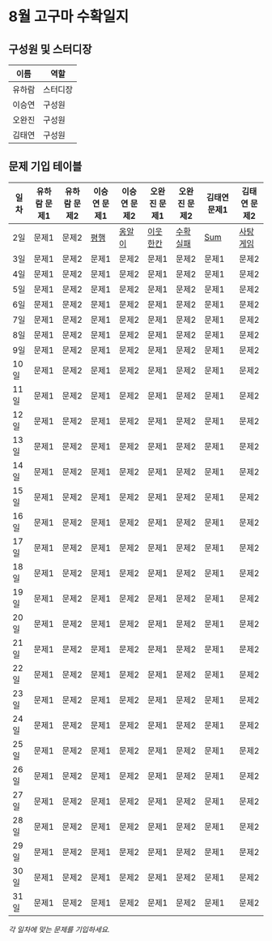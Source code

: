 # 8월 고구마 수확일지

## 구성원 및 스터디장

| 이름   | 역할    |
| ------ | ------- |
| 유하람 | 스터디장 |
| 이승연 | 구성원  |
| 오완진 | 구성원  |
| 김태연 | 구성원  |

## 문제 기입 테이블

| 일차  | 유하람 문제1 | 유하람 문제2 | 이승연 문제1 | 이승연 문제2 | 오완진 문제1 | 오완진 문제2 | 김태연 문제1 | 김태연 문제2 |
| ----- | ------------ | ------------ | ------------ | ------------ | ------------ | ------------ | ------------ | ------------ |
| 2일 | 문제1        | 문제2        | [평행](https://github.com/ssafy-12-seoul-8/SWEET_POTATOES/tree/main/%EC%9D%B4%EC%8A%B9%EC%97%B0/%ED%94%84%EB%A1%9C%EA%B7%B8%EB%9E%98%EB%A8%B8%EC%8A%A4/0/120875.%E2%80%85%ED%8F%89%ED%96%89)        | [옹알이](https://github.com/ssafy-12-seoul-8/SWEET_POTATOES/tree/main/%EC%9D%B4%EC%8A%B9%EC%97%B0/%ED%94%84%EB%A1%9C%EA%B7%B8%EB%9E%98%EB%A8%B8%EC%8A%A4/0/120956.%E2%80%85%EC%98%B9%EC%95%8C%EC%9D%B4%E2%80%85%EF%BC%881%EF%BC%89)        | [이웃한칸](https://github.com/ssafy-12-seoul-8/SWEET_POTATOES/tree/main/%EC%98%A4%EC%99%84%EC%A7%84/%ED%94%84%EB%A1%9C%EA%B7%B8%EB%9E%98%EB%A8%B8%EC%8A%A4/1/250125.%E2%80%85%EF%BC%BBPCCE%E2%80%85%EA%B8%B0%EC%B6%9C%EB%AC%B8%EC%A0%9C%EF%BC%BD%E2%80%859%EB%B2%88%E2%80%85%EF%BC%8F%E2%80%85%EC%9D%B4%EC%9B%83%ED%95%9C%E2%80%85%EC%B9%B8)        | [수확실패](https://github.com/ssafy-12-seoul-8/SWEET_POTATOES/issues/1)        | [Sum](https://github.com/ssafy-12-seoul-8/SWEET_POTATOES/tree/main/%EA%B9%80%ED%83%9C%EC%97%B0/SWEA/D3/1209.%E2%80%85%EF%BC%BBS%EF%BC%8FW%E2%80%85%EB%AC%B8%EC%A0%9C%ED%95%B4%EA%B2%B0%E2%80%85%EA%B8%B0%EB%B3%B8%EF%BC%BD%E2%80%852%EC%9D%BC%EC%B0%A8%E2%80%85%EF%BC%8D%E2%80%85Sum)        | [사탕게임](https://github.com/ssafy-12-seoul-8/SWEET_POTATOES/tree/main/%EA%B9%80%ED%83%9C%EC%97%B0/%EB%B0%B1%EC%A4%80/Silver/3085.%E2%80%85%EC%82%AC%ED%83%95%E2%80%85%EA%B2%8C%EC%9E%84)        | 
| 3일 | 문제1        | 문제2        | 문제1        | 문제2        | 문제1        | 문제2        | 문제1        | 문제2        | 
| 4일 | 문제1        | 문제2        | 문제1        | 문제2        | 문제1        | 문제2        | 문제1        | 문제2        | 
| 5일 | 문제1        | 문제2        | 문제1        | 문제2        | 문제1        | 문제2        | 문제1        | 문제2        | 
| 6일 | 문제1        | 문제2        | 문제1        | 문제2        | 문제1        | 문제2        | 문제1        | 문제2        | 
| 7일 | 문제1        | 문제2        | 문제1        | 문제2        | 문제1        | 문제2        | 문제1        | 문제2        |
| 8일 | 문제1        | 문제2        | 문제1        | 문제2        | 문제1        | 문제2        | 문제1        | 문제2        |
| 9일 | 문제1        | 문제2        | 문제1        | 문제2        | 문제1        | 문제2        | 문제1        | 문제2        | 
| 10일| 문제1        | 문제2        | 문제1        | 문제2        | 문제1        | 문제2        | 문제1        | 문제2        | 
| 11일| 문제1        | 문제2        | 문제1        | 문제2        | 문제1        | 문제2        | 문제1        | 문제2        | 
| 12일| 문제1        | 문제2        | 문제1        | 문제2        | 문제1        | 문제2        | 문제1        | 문제2        | 
| 13일| 문제1        | 문제2        | 문제1        | 문제2        | 문제1        | 문제2        | 문제1        | 문제2        | 
| 14일| 문제1        | 문제2        | 문제1        | 문제2        | 문제1        | 문제2        | 문제1        | 문제2        |
| 15일| 문제1        | 문제2        | 문제1        | 문제2        | 문제1        | 문제2        | 문제1        | 문제2        | 
| 16일| 문제1        | 문제2        | 문제1        | 문제2        | 문제1        | 문제2        | 문제1        | 문제2        |
| 17일| 문제1        | 문제2        | 문제1        | 문제2        | 문제1        | 문제2        | 문제1        | 문제2        |
| 18일| 문제1        | 문제2        | 문제1        | 문제2        | 문제1        | 문제2        | 문제1        | 문제2        |
| 19일| 문제1        | 문제2        | 문제1        | 문제2        | 문제1        | 문제2        | 문제1        | 문제2        | 
| 20일| 문제1        | 문제2        | 문제1        | 문제2        | 문제1        | 문제2        | 문제1        | 문제2        |
| 21일| 문제1        | 문제2        | 문제1        | 문제2        | 문제1        | 문제2        | 문제1        | 문제2        | 
| 22일| 문제1        | 문제2        | 문제1        | 문제2        | 문제1        | 문제2        | 문제1        | 문제2        | 
| 23일| 문제1        | 문제2        | 문제1        | 문제2        | 문제1        | 문제2        | 문제1        | 문제2        | 
| 24일| 문제1        | 문제2        | 문제1        | 문제2        | 문제1        | 문제2        | 문제1        | 문제2        |
| 25일| 문제1        | 문제2        | 문제1        | 문제2        | 문제1        | 문제2        | 문제1        | 문제2        |
| 26일| 문제1        | 문제2        | 문제1        | 문제2        | 문제1        | 문제2        | 문제1        | 문제2        |
| 27일| 문제1        | 문제2        | 문제1        | 문제2        | 문제1        | 문제2        | 문제1        | 문제2        |
| 28일| 문제1        | 문제2        | 문제1        | 문제2        | 문제1        | 문제2        | 문제1        | 문제2        |
| 29일| 문제1        | 문제2        | 문제1        | 문제2        | 문제1        | 문제2        | 문제1        | 문제2        |
| 30일| 문제1        | 문제2        | 문제1        | 문제2        | 문제1        | 문제2        | 문제1        | 문제2        |
| 31일| 문제1        | 문제2        | 문제1        | 문제2        | 문제1        | 문제2        | 문제1        | 문제2        |

*각 일차에 맞는 문제를 기입하세요.*
